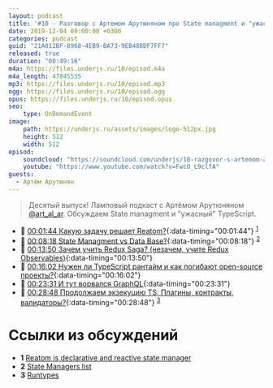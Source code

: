 ```yaml
---
layout: podcast
title: '#10 - Разговор с Артемом Арутюняном про State managment и "ужасный" TypeScript [Ламповый]'
date: 2019-12-04 09:00:00 +0300
categories: podcast
guid: "21A012BF-8968-4EB9-BA73-9EB48BDF7FF7"
released: true
duration: "00:49:16"
m4a: https://files.underjs.ru/10/episod.m4a
m4a_length: 47845535
mp3: https://files.underjs.ru/10/episod.mp3
ogg: https://files.underjs.ru/10/episod.ogg
opus: https://files.underjs.ru/10/episod.opus
seo:
    type: OnDemandEvent
image:
    path: https://underjs.ru/assets/images/logo-512px.jpg
    height: 512
    width: 512
episod:
    soundcloud: "https://soundcloud.com/underjs/10-razgovor-s-artemom-arutyunyanom-pro-state-managment-i-uzhasnyy-typescript-lampovyy"
    youtube: "https://www.youtube.com/watch?v=FwcO_L9clfA"
guests:
  - Артём Арутюнян
---
```


> Десятый выпуск! Ламповый подкаст с Артёмом Арутюняном [@art_al_ar](https://twitter.com/art_al_ar). Обсуждаем State managment и "ужасный" TypeScript.

- 🤔 [00:01:44 Какую задачу решает Reatom?](#){:data-timing="00:01:44"} <sup>[1](#note1)</sup>
- 🤔 [00:08:18 State Managment vs Data Base?](#){:data-timing="00:08:18"} <sup>[2](#note2)</sup>
- 🤔 [00:13:50 Зачем учить Redux Saga? (незачем, учите Redux Observables)](#){:data-timing="00:13:50"}
- 🤔 [00:16:02 Нужен ли TypeScript рантайм и как погибают open-source проекты?](#){:data-timing="00:16:02"}
- 🤔 [00:23:31 И тут ворвался GraphQL](#){:data-timing="00:23:31"}
- 🤔 [00:28:48 Продолжаем экзекуцию TS: Плагины, контракты, валидаторы?](#){:data-timing="00:28:48"} <sup>[3](#note3)</sup>

# Ссылки из обсуждений

- <b id="note1">1</b> [Reatom is declarative and reactive state manager](https://github.com/artalar/reatom)
- <b id="note2">2</b> [State Managers list](https://gist.github.com/artalar/e5e8a7274dfdfbe9d36c9e5ec22fc650)
- <b id="note3">3</b> [Runtypes](https://github.com/pelotom/runtypes)
